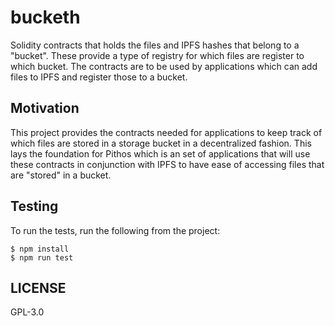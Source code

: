 # bucketh

Solidity contracts that holds the files and IPFS hashes that belong to a "bucket".
These provide a type of registry for which files are register to which bucket. The
contracts are to be used by applications which can add files to IPFS and register
those to a bucket.

## Motivation

This project provides the contracts needed for applications to keep track of which
files are stored in a storage bucket in a decentralized fashion. This lays the
foundation for Pithos which is an set of applications that will use these contracts
in conjunction with IPFS to have ease of accessing files that are "stored" in a
bucket.

## Testing

To run the tests, run the following from the project:

```
$ npm install
$ npm run test
```

## LICENSE

GPL-3.0
